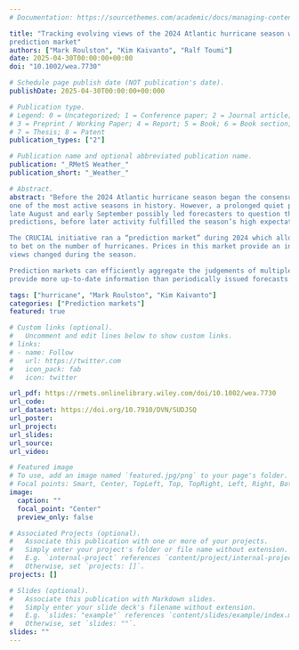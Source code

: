 ```yaml
---
# Documentation: https://sourcethemes.com/academic/docs/managing-content/

title: "Tracking evolving views of the 2024 Atlantic hurricane season with an expert 
prediction market"
authors: ["Mark Roulston", "Kim Kaivanto", "Ralf Toumi"]
date: 2025-04-30T00:00:00+00:00
doi: "10.1002/wea.7730"

# Schedule page publish date (NOT publication's date).
publishDate: 2025-04-30T00:00:00+00:000

# Publication type.
# Legend: 0 = Uncategorized; 1 = Conference paper; 2 = Journal article;
# 3 = Preprint / Working Paper; 4 = Report; 5 = Book; 6 = Book section;
# 7 = Thesis; 8 = Patent
publication_types: ["2"]

# Publication name and optional abbreviated publication name.
publication: "_RMetS Weather_"
publication_short: "_Weather_"

# Abstract.
abstract: "Before the 2024 Atlantic hurricane season began the consensus was that it would be
one of the most active seasons in history. However, a prolonged quiet period during 
late August and early September possibly led forecasters to question these
predictions, before later activity fulfilled the season’s high expectations. 

The CRUCIAL initiative ran a “prediction market” during 2024 which allowed experts 
to bet on the number of hurricanes. Prices in this market provide an insight into how 
views changed during the season.

Prediction markets can efficiently aggregate the judgements of multiple experts and 
provide more up-to-date information than periodically issued forecasts."

tags: ["hurricane", "Mark Roulston", "Kim Kaivanto"]
categories: ["Prediction markets"]
featured: true

# Custom links (optional).
#   Uncomment and edit lines below to show custom links.
# links:
# - name: Follow
#   url: https://twitter.com
#   icon_pack: fab
#   icon: twitter

url_pdf: https://rmets.onlinelibrary.wiley.com/doi/10.1002/wea.7730
url_code:
url_dataset: https://doi.org/10.7910/DVN/SUDJSQ
url_poster:
url_project:
url_slides:
url_source:
url_video:

# Featured image
# To use, add an image named `featured.jpg/png` to your page's folder. 
# Focal points: Smart, Center, TopLeft, Top, TopRight, Left, Right, BottomLeft, Bottom, BottomRight.
image:
  caption: ""
  focal_point: "Center"
  preview_only: false

# Associated Projects (optional).
#   Associate this publication with one or more of your projects.
#   Simply enter your project's folder or file name without extension.
#   E.g. `internal-project` references `content/project/internal-project/index.md`.
#   Otherwise, set `projects: []`.
projects: []

# Slides (optional).
#   Associate this publication with Markdown slides.
#   Simply enter your slide deck's filename without extension.
#   E.g. `slides: "example"` references `content/slides/example/index.md`.
#   Otherwise, set `slides: ""`.
slides: ""
---
```


